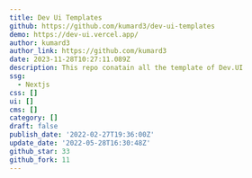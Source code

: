 ```yaml
---
title: Dev Ui Templates
github: https://github.com/kumard3/dev-ui-templates
demo: https://dev-ui.vercel.app/
author: kumard3
author_link: https://github.com/kumard3
date: 2023-11-28T10:27:11.089Z
description: This repo conatain all the template of Dev.UI
ssg:
  - Nextjs
css: []
ui: []
cms: []
category: []
draft: false
publish_date: '2022-02-27T19:36:00Z'
update_date: '2022-05-28T16:30:48Z'
github_star: 33
github_fork: 11
---
```


